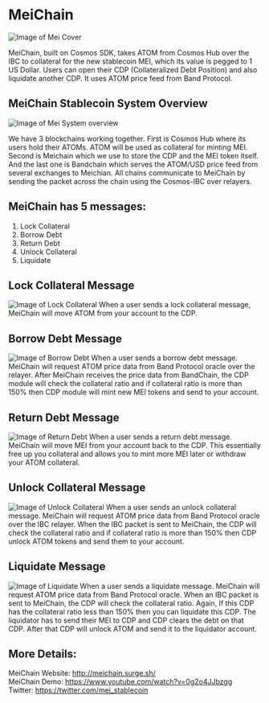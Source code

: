 # MeiChain

![Image of Mei Cover](https://github.com/tharamalai/meichain/blob/mei-master/image/mei_cover.png)

MeiChain, built on Cosmos SDK, takes ATOM from Cosmos Hub over the IBC to collateral for the new stablecoin MEI, which its value is pegged to 1 US Dollar. Users can open their CDP (Collateralized Debt Position) and also liquidate another CDP. It uses ATOM price feed from Band Protocol.

## MeiChain Stablecoin System Overview
![Image of Mei System overview](https://github.com/tharamalai/meichain/blob/mei-master/image/mei_overview.png)

We have 3 blockchains working together. First is Cosmos Hub where its users hold their ATOMs. ATOM will be used as collateral for minting MEI. Second is Meichain which we use to store the CDP and the MEI token itself. And the last one is Bandchain which serves the ATOM/USD price feed from several exchanges to Meichian. All chains communicate to MeiChain by sending the packet across the chain using the Cosmos-IBC over relayers.

## MeiChain has 5 messages:
1. Lock Collateral
2. Borrow Debt
3. Return Debt
4. Unlock Collateral
5. Liquidate

## Lock Collateral Message
![Image of Lock Collateral](https://github.com/tharamalai/meichain/blob/mei-master/image/lock_collateral.png)
When a user sends a lock collateral message, MeiChain will move ATOM from your account to the CDP.

## Borrow Debt Message
![Image of Borrow Debt](https://github.com/tharamalai/meichain/blob/mei-master/image/borrow_debt.png)
When a user sends a borrow debt message. MeiChain will request ATOM price data from Band Protocol oracle over the relayer. After MeiChain receives the price data from BandChain, the CDP module will check the collateral ratio and if collateral ratio is more than 150% then CDP module will mint new MEI tokens and send to your account.

## Return Debt Message
![Image of Return Debt](https://github.com/tharamalai/meichain/blob/mei-master/image/return_debt.png)
When a user sends a return debt message. MeiChain will move MEI from your account back to the CDP. This essentially free up you collateral and allows you to mint more MEI later or withdraw your ATOM collateral.

## Unlock Collateral Message
![Image of Unlock Collateral](https://github.com/tharamalai/meichain/blob/mei-master/image/unlock_collateral.png)
When a user sends an unlock collateral message. MeiChain will request ATOM price data from Band Protocol oracle over the IBC relayer. When the IBC packet is sent to MeiChain, the CDP will check the collateral ratio and if collateral ratio is more than 150% then CDP unlock ATOM tokens and send them to your account.

## Liquidate Message
![Image of Liquidate](https://github.com/tharamalai/meichain/blob/mei-master/image/liquidate.png)
When a user sends a liquidate message. MeiChain will request ATOM price data from Band Protocol oracle. When an IBC packet is sent to MeiChain, the CDP will check the collateral ratio. Again, If this CDP has the collateral ratio less than 150% then you can liquidate this CDP. The liquidator has to send their MEI to CDP and CDP clears the debt on that CDP. After that CDP will unlock ATOM and send it to the liquidator account.

## More Details:
MeiChain Website: http://meichain.surge.sh/<br/>
MeiChain Demo: https://www.youtube.com/watch?v=0g2o4JJbzgg<br/>
Twitter: https://twitter.com/mei_stablecoin
